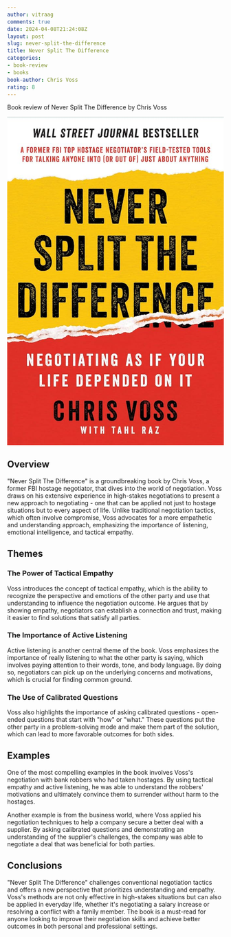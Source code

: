 ```yaml
---
author: vitraag
comments: true
date: 2024-04-08T21:24:08Z
layout: post
slug: never-split-the-difference
title: Never Split The Difference
categories:
- book-review
- books
book-author: Chris Voss
rating: 8
---
```

Book review of Never Split The Difference by Chris Voss

![Never Split The Difference](/assets/images/books/never-split-the-difference.jpg)

## Overview

"Never Split The Difference" is a groundbreaking book by Chris Voss, a former FBI hostage negotiator, that dives into the world of negotiation. Voss draws on his extensive experience in high-stakes negotiations to present a new approach to negotiating - one that can be applied not just to hostage situations but to every aspect of life. Unlike traditional negotiation tactics, which often involve compromise, Voss advocates for a more empathetic and understanding approach, emphasizing the importance of listening, emotional intelligence, and tactical empathy.

## Themes

### The Power of Tactical Empathy
Voss introduces the concept of tactical empathy, which is the ability to recognize the perspective and emotions of the other party and use that understanding to influence the negotiation outcome. He argues that by showing empathy, negotiators can establish a connection and trust, making it easier to find solutions that satisfy all parties.

### The Importance of Active Listening
Active listening is another central theme of the book. Voss emphasizes the importance of really listening to what the other party is saying, which involves paying attention to their words, tone, and body language. By doing so, negotiators can pick up on the underlying concerns and motivations, which is crucial for finding common ground.

### The Use of Calibrated Questions
Voss also highlights the importance of asking calibrated questions - open-ended questions that start with "how" or "what." These questions put the other party in a problem-solving mode and make them part of the solution, which can lead to more favorable outcomes for both sides.

## Examples

One of the most compelling examples in the book involves Voss's negotiation with bank robbers who had taken hostages. By using tactical empathy and active listening, he was able to understand the robbers' motivations and ultimately convince them to surrender without harm to the hostages.

Another example is from the business world, where Voss applied his negotiation techniques to help a company secure a better deal with a supplier. By asking calibrated questions and demonstrating an understanding of the supplier's challenges, the company was able to negotiate a deal that was beneficial for both parties.

## Conclusions

"Never Split The Difference" challenges conventional negotiation tactics and offers a new perspective that prioritizes understanding and empathy. Voss's methods are not only effective in high-stakes situations but can also be applied in everyday life, whether it's negotiating a salary increase or resolving a conflict with a family member. The book is a must-read for anyone looking to improve their negotiation skills and achieve better outcomes in both personal and professional settings.
